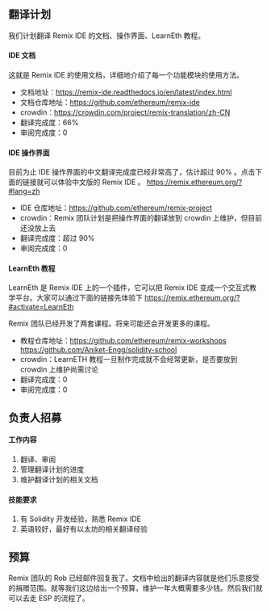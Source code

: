 ## 翻译计划
我们计划翻译 Remix IDE 的文档、操作界面、LearnEth 教程。

#### IDE 文档
这就是 Remix IDE 的使用文档，详细地介绍了每一个功能模块的使用方法。

- 文档地址：https://remix-ide.readthedocs.io/en/latest/index.html
- 文档仓库地址：https://github.com/ethereum/remix-ide
- crowdin：https://crowdin.com/project/remix-translation/zh-CN
- 翻译完成度：66%
- 审阅完成度：0

#### IDE 操作界面
目前为止 IDE 操作界面的中文翻译完成度已经非常高了，估计超过 90% 。点击下面的链接就可以体验中文版的 Remix IDE 。
https://remix.ethereum.org/?#lang=zh

- IDE 仓库地址：https://github.com/ethereum/remix-project
- crowdin：Remix 团队计划是把操作界面的翻译放到 crowdin 上维护，但目前还没放上去
- 翻译完成度：超过 90%
- 审阅完成度：0

#### LearnEth 教程
LearnEth 是 Remix IDE 上的一个插件，它可以把 Remix IDE 变成一个交互式教学平台。大家可以通过下面的链接先体验下
https://remix.ethereum.org/?#activate=LearnEth

Remix 团队已经开发了两套课程。将来可能还会开发更多的课程。

- 教程仓库地址：https://github.com/ethereum/remix-workshops  https://github.com/Aniket-Engg/solidity-school
- crowdin：LearnETH 教程一旦制作完成就不会经常更新，是否要放到 crowdin 上维护尚需讨论
- 翻译完成度：0
- 审阅完成度：0

## 负责人招募
#### 工作内容
1. 翻译、审阅
2. 管理翻译计划的进度
3. 维护翻译计划的相关文档

#### 技能要求
1. 有 Solidity 开发经验，熟悉 Remix IDE
2. 英语较好，最好有以太坊的相关翻译经验

## 预算
Remix 团队的 Rob 已经邮件回复我了。文档中给出的翻译内容就是他们乐意接受的捐赠范围。就等我们这边给出一个预算，维护一年大概需要多少钱。然后我们就可以去走 ESP 的流程了。
